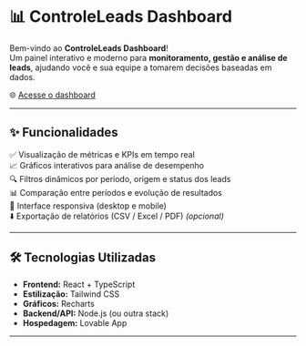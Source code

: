 # 📊 ControleLeads Dashboard

Bem-vindo ao **ControleLeads Dashboard**!  
Um painel interativo e moderno para **monitoramento, gestão e análise de leads**, ajudando você e sua equipe a tomarem decisões baseadas em dados.

🌐 [Acesse o dashboard](https://gestaoleadss.lovable.app/)

---

## ✨ Funcionalidades

✅ Visualização de métricas e KPIs em tempo real  
📈 Gráficos interativos para análise de desempenho  
🔍 Filtros dinâmicos por período, origem e status dos leads  
📊 Comparação entre períodos e evolução de resultados  
📱 Interface responsiva (desktop e mobile)  
⬇️ Exportação de relatórios (CSV / Excel / PDF) *(opcional)*  

---

## 🛠️ Tecnologias Utilizadas

- **Frontend:** React + TypeScript  
- **Estilização:** Tailwind CSS  
- **Gráficos:** Recharts  
- **Backend/API:** Node.js (ou outra stack)  
- **Hospedagem:** Lovable App  

---


